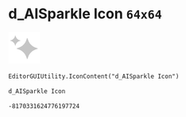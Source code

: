 # d_AISparkle Icon `64x64`
<img src="/img/d_AISparkle%20Icon.png" width=64 height=64>

``` CSharp
EditorGUIUtility.IconContent("d_AISparkle Icon")
```
```
d_AISparkle Icon
```
```
-8170331624776197724
```
